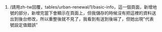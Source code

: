 1. /請用zh-tw回覆，tables/urban-renewal/1/basic-info，這一個頁面，新增地號的部分，新增完當下會顯示在頁面上，但我儲存的時候沒有把這裡的資料送出到後台修改，所以重整後就不見了，我看到有送到後端了，但她出現"代表號設定值錯誤"
